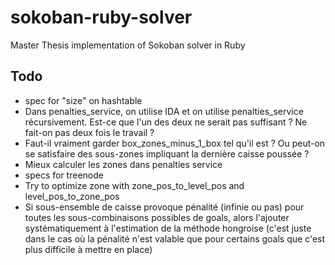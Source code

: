 # sokoban-ruby-solver

Master Thesis implementation of Sokoban solver in Ruby

## Todo

 * spec for "size" on hashtable
 * Dans penalties_service, on utilise IDA et on utilise penalties_service récursivement.
   Est-ce que l'un des deux ne serait pas suffisant ? Ne fait-on pas deux fois le travail ?
 * Faut-il vraiment garder box_zones_minus_1_box tel qu'il est ? Ou peut-on se satisfaire
   des sous-zones impliquant la dernière caisse poussée ?
 * Mieux calculer les zones dans penalties service
 * specs for treenode
 * Try to optimize zone with zone_pos_to_level_pos and level_pos_to_zone_pos
 * Si sous-ensemble de caisse provoque pénalité (infinie ou pas) pour toutes les
   sous-combinaisons possibles de goals, alors l'ajouter systématiquement à l'estimation de la
   méthode hongroise (c'est juste dans le cas où la pénalité n'est valable que
   pour certains goals que c'est plus difficile à mettre en place)

